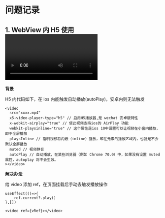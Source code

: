 # 问题记录

## 1. WebView 内 H5 使用 <video>，安卓机型无法触发自动播放

**背景**

H5 内代码如下，在 ios 内能触发自动播放(autoPlay)，安卓内则无法触发

```tsx
<video
  src="xxxx.mp4"
  x5-video-player-type="h5" // 启用H5播放器,是 wechat 安卓版特性
  x-webkit-airplay="true" // 使此视频支持ios的 AirPlay 功能
  webkit-playsinline="true" // 这个属性是ios 10中设置可以让视频在小窗内播放，即不全屏播放
  playsInline // 指明视频将内嵌（inline）播放，即在元素的播放区域内，也就是不会默认全屏播放
  muted // 视频静音
  autoPlay // 自动播放，在某些浏览器（例如 Chrome 70.0）中，如果没有设置 muted 属性，autoplay 将不会生效。
></video>
```

**解决办法**

给 video 添加 ref，在页面挂载后手动去触发播放操作

```tsx
useEffect(()=>{
    ref.current?.play()
},[])

<video ref={vRef}></video>
```
